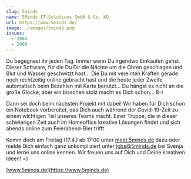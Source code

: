 ```yaml
---
slug: 5minds
name: 5Minds IT-Solutions GmbH & Co. KG
url: https://www.5minds.de/
image: ./images/5minds.png
issues:
  - 2004
  - 2009
---
```

Du begegnest ihr jeden Tag. Immer wenn Du irgendwo Einkaufen gehst. Dieser Software, für die Du Dir die Nächte um die Ohren geschlagen und Blut und Wasser geschwitzt hast... Die Du mit vereinten Kräften gerade noch rechtzeitig online gebracht hast und die heute jeder Zweite automatisch beim Bezahlen mit Karte benutzt... Du hängst es nicht an die große Glocke, aber ein bisschen stolz macht es Dich schon... 8-)

Dann sei doch beim nächsten Projekt mit dabei! Wir haben für Dich schon ein Notebook vorbereitet, das Dich auch während der Covid-19-Zeit zu einem wichtigen Teil unseres Teams macht. Einer Truppe, die in dieser schwierigen Zeit auch im Homeoffice kreative Lösungen findet und sich abends online zum Feierabend-Bier trifft.

Komm doch am Freitag (17.4.) ab 17:00 unter ​[meet.5minds.de](http://meet.5minds.de)​ dazu oder melde Dich einfach ganz unkompliziert unter ​[jobs@5minds.de](mailto:jobs@5minds.de)​ bei Svenja und lerne uns online kennen. Wir freuen uns auf Dich und Deine kreativen Ideen! =)

[www.5minds.de](https://www.5minds.de)
